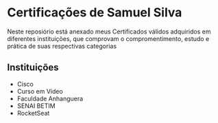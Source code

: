 # Certificações de Samuel Silva
Neste reposiório está anexado meus Certificados válidos adquiridos em diferentes instituições, que comprovam o
compromentimento, estudo e prática de suas respectivas categorias

## Instituições
- Cisco
- Curso em Vídeo
- Faculdade Anhanguera
- SENAI BETIM 
- RocketSeat
